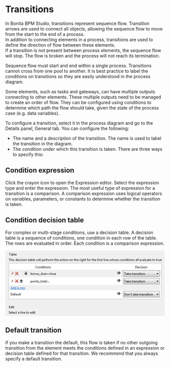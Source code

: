 # Transitions

In Bonita BPM Studio, transitions represent sequence flow. Transition arrows are used to connect all objects, allowing the sequence flow to move from the start to the end of a process.  
In addition to connecting elements in a process, transitions are used to define the direction of flow between these elements.  
If a transition is not present between process elements, the sequence flow will stop. The flow is broken and the process will not reach its termination.

Sequence flow must start and end within a single process. Transitions cannot cross from one pool to another. It is best practice to label the conditions on transitions so they are easily understood in the process diagram.

Some elements, such as tasks and gateways, can have multiple outputs connecting to other elements. These multiple outputs need to be managed to create an order of flow. They can be configured using conditions to determine which path the flow should take, given the state of the process case (e.g. data variables).

To configure a transition, select it in the process diagram and go to the Details panel, General tab. You can configure the following:

* The name and a description of the transition. The name is used to label the transition in the diagram.
* The condition under which this transition is taken. There are three ways to specify this:


## Condition expression

Click the crayon icon to open the Expression editor. Select the expression type and enter the expression. The most useful type of expression for a transition is a comparison. A comparison expression uses logical operators on variables, parameters, or constants to determine whether the transition is taken.

## Condition decision table

For complex or multi-stage conditions, use a decision table. A decision table is a sequence of conditions, one condition in each row of the table. The rows are evaluated in order. Each condition is a comparison expression.

  ![Comparison expressions in a decision table](images/images-6_0/papde__transitions_comparison_decision_table.png)

## Default transition

If you make a transition the default, this flow is taken if no other outgoing transition from the element meets the conditions defined in an expression or decision table defined for that transition. We recommend that you always specify a default transition.
